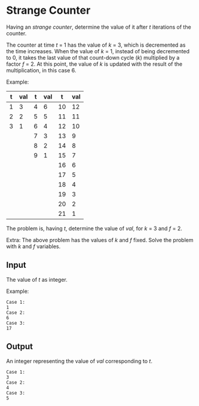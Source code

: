 # Strange Counter

Having an _strange counter_, determine the value of it after _t_ iterations of the counter.

The counter at time _t_ = 1 has the value of _k_ = 3, which is decremented as the time increases.
When the value of _k_ = 1, instead of being decremented to 0, it takes the last value of
that count-down cycle (_k_) multiplied by a factor _f_ = 2.
At this point, the value of _k_ is updated with the result of the multiplication, in this case 6.

Example:

| t | val | t | val | t  | val |
|---|-----|---|-----|----|-----|
| 1 | 3   | 4 | 6   | 10 | 12  |
| 2 | 2   | 5 | 5   | 11 | 11  |
| 3 | 1   | 6 | 4   | 12 | 10  |
|   |     | 7 | 3   | 13 | 9   |
|   |     | 8 | 2   | 14 | 8   |
|   |     | 9 | 1   | 15 | 7   |
|   |     |   |     | 16 | 6   |
|   |     |   |     | 17 | 5   |
|   |     |   |     | 18 | 4   |
|   |     |   |     | 19 | 3   |
|   |     |   |     | 20 | 2   |
|   |     |   |     | 21 | 1   |
 
The problem is, having _t_, determine the value of _val_, for _k_ = 3 and _f_ = 2.

Extra:
The above problem has the values of _k_ and _f_ fixed. Solve the problem with _k_ and _f_ variables.


## Input 
The value of _t_ as integer.

Example:

```
Case 1:
1
Case 2: 
6
Case 3:
17
```

## Output

An integer representing the value of _val_ corresponding to _t_.

```
Case 1:
3
Case 2:
4
Case 3:
5
```
